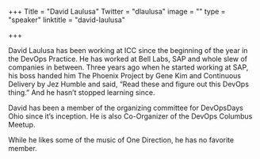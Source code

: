 +++
Title = "David Laulusa"
Twitter = "dlaulusa"
image = ""
type = "speaker"
linktitle = "david-laulusa"

+++

David Laulusa has been working at ICC since the beginning of the year in the DevOps Practice. He has worked at Bell Labs, SAP and whole slew of companies in between. Three years ago when he started working at SAP, his boss handed him The Phoenix Project by Gene Kim and Continuous Delivery by Jez Humble and said, “Read these and figure out this DevOps thing.” And he hasn’t stopped learning since.

David has been a member of the organizing committee for DevOpsDays Ohio since it’s inception. He is also Co-Organizer of the DevOps Columbus Meetup.

While he likes some of the music of One Direction, he has no favorite member.
